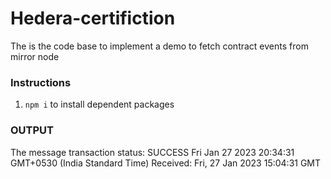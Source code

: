# Hedera-certifiction

The is the code base to implement a demo to fetch contract events from mirror node

### Instructions

1. `npm i` to install dependent packages

### OUTPUT

The message transaction status: SUCCESS
Fri Jan 27 2023 20:34:31 GMT+0530 (India Standard Time) Received: Fri, 27 Jan 2023 15:04:31 GMT
